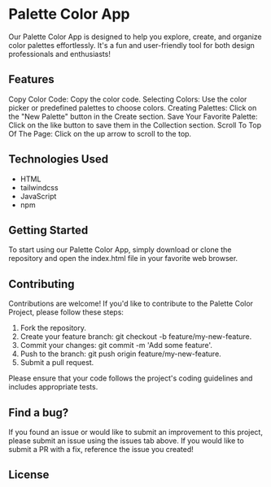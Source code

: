 # Palette Color App
  Our Palette Color App is designed to help you explore, create, and organize color palettes effortlessly. It's a fun and user-friendly tool for both design professionals and enthusiasts!
## Features
Copy Color Code: Copy the color code.
Selecting Colors: Use the color picker or predefined palettes to choose colors.
Creating Palettes: Click on the "New Palette" button in the Create section.
Save Your Favorite Palette: Click on the like button to save them in the Collection section.
Scroll To Top Of The Page: Click on the up arrow to scroll to the top.
## Technologies Used

- HTML
- tailwindcss
- JavaScript
- npm
 
## Getting Started
To start using our Palette Color App, simply download or clone the repository and open the index.html file in your favorite web browser.

## Contributing
Contributions are welcome! If you'd like to contribute to the Palette Color Project, please follow these steps:

1. Fork the repository.
2. Create your feature branch: git checkout -b feature/my-new-feature.
3. Commit your changes: git commit -m 'Add some feature'.
4. Push to the branch: git push origin feature/my-new-feature.
5. Submit a pull request.

Please ensure that your code follows the project's coding guidelines and includes appropriate tests.

## Find a bug?
If you found an issue or would like to submit an improvement to this project, please submit an issue using the issues tab above. If you would like to submit a PR with a fix, reference the issue you created!
## License